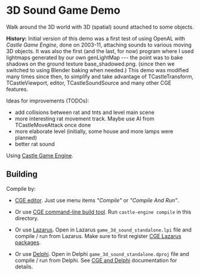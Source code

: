 # 3D Sound Game Demo

Walk around the 3D world with 3D (spatial) sound attached to some objects.

**History:** Initial version of this demo was a first test of using OpenAL with _Castle Game Engine_,
done on 2003-11, attaching sounds to various moving 3D objects.
It was also the first (and the last, for now) program where I used lightmaps
generated by our own genLightMap --- the point was to bake shadows
on the ground texture base_shadowed.png. (since then we switched to using Blender baking when needed.)
This demo was modified many times since then,
to simplify and take advantage of TCastleTransform,
TCastleViewport, editor, TCastleSoundSource and many other CGE features.

Ideas for improvements (TODOs):

- add collisions between rat and tnts and level main scene
- more interesting rat movement track. Maybe use AI from TCastleMoveAttack once done
- more elaborate level (initially, some house and more lamps were planned)
- better rat sound

Using [Castle Game Engine](https://castle-engine.io/).

## Building

Compile by:

- [CGE editor](https://castle-engine.io/editor). Just use menu items _"Compile"_ or _"Compile And Run"_.

- Or use [CGE command-line build tool](https://castle-engine.io/build_tool). Run `castle-engine compile` in this directory.

- Or use [Lazarus](https://www.lazarus-ide.org/). Open in Lazarus `game_3d_sound_standalone.lpi` file and compile / run from Lazarus. Make sure to first register [CGE Lazarus packages](https://castle-engine.io/lazarus).

- Or use [Delphi](https://www.embarcadero.com/products/Delphi). Open in Delphi `game_3d_sound_standalone.dproj` file and compile / run from Delphi. See [CGE and Delphi](https://castle-engine.io/delphi) documentation for details.
